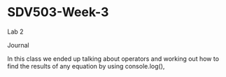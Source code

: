 # SDV503-Week-3
 Lab 2

 Journal

 In this class we ended up talking about operators and working out how to find the results of any equation by using console.log(), 
